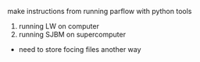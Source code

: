 make instructions from running parflow with python tools

1. running LW on computer
2. running SJBM on supercomputer
- need to store focing files another way
